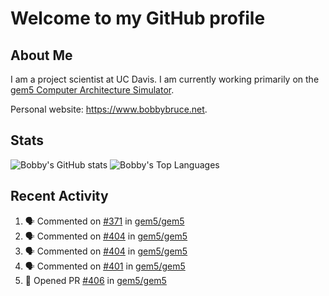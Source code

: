 # Welcome to my GitHub profile

## About Me

I am a project scientist at UC Davis. I am currently working primarily on the [gem5 Computer Architecture Simulator](https://github.com/gem5).

Personal website: <https://www.bobbybruce.net>.

## Stats

![Bobby's GitHub stats](https://github-readme-stats.vercel.app/api?username=bobbyrbruce&show_icons=true&theme=responsive&include_all_commits=true&count_private=true&show=reviews&disable_animations=true)
![Bobby's Top Languages ](https://github-readme-stats.vercel.app/api/top-langs/?username=bobbyrbruce&layout=compact&theme=responsive&count_private=true&langs_count=10&disable_animations=true)

## Recent Activity

<!--START_SECTION:activity-->
1. 🗣 Commented on [#371](https://github.com/gem5/gem5/pull/371#issuecomment-1751481344) in [gem5/gem5](https://github.com/gem5/gem5)
2. 🗣 Commented on [#404](https://github.com/gem5/gem5/pull/404#issuecomment-1750009767) in [gem5/gem5](https://github.com/gem5/gem5)
3. 🗣 Commented on [#404](https://github.com/gem5/gem5/pull/404#issuecomment-1749964757) in [gem5/gem5](https://github.com/gem5/gem5)
4. 🗣 Commented on [#401](https://github.com/gem5/gem5/pull/401#issuecomment-1749956274) in [gem5/gem5](https://github.com/gem5/gem5)
5. 💪 Opened PR [#406](https://github.com/gem5/gem5/pull/406) in [gem5/gem5](https://github.com/gem5/gem5)
<!--END_SECTION:activity-->
